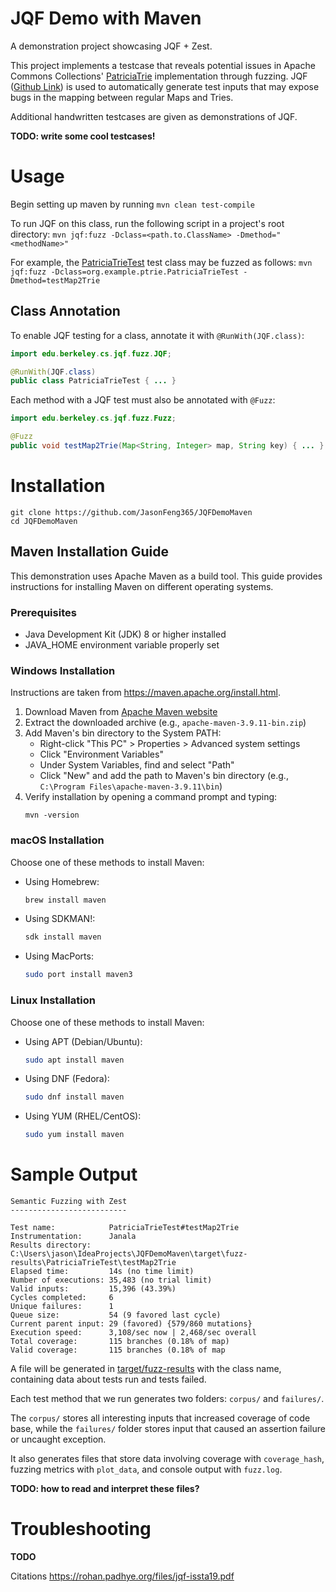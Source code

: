 # JQF Demo with Maven

A demonstration project showcasing JQF + Zest.

This project implements a testcase that reveals potential issues in Apache Commons Collections' [PatriciaTrie](https://commons.apache.org/proper/commons-collections/apidocs/org/apache/commons/collections4/trie/PatriciaTrie.html)
implementation through fuzzing. JQF ([Github Link](https://github.com/rohanpadhye/JQF)) is used to automatically generate test
inputs that may expose bugs in the mapping between regular Maps and Tries.
   
Additional handwritten testcases are given as demonstrations of JQF.

**TODO: write some cool testcases!**

# Usage

Begin setting up maven by running `mvn clean test-compile`

To run JQF on this class, run the following script in a project's root directory:
`mvn jqf:fuzz -Dclass=<path.to.ClassName> -Dmethod="<methodName>"`

For example, the [PatriciaTrieTest](src/test/java/org/example/ptrie/PatriciaTrieTest.java) test class may be fuzzed as follows:
`mvn jqf:fuzz -Dclass=org.example.ptrie.PatriciaTrieTest -Dmethod=testMap2Trie`

## Class Annotation

To enable JQF testing for a class, annotate it with `@RunWith(JQF.class)`:
```java
import edu.berkeley.cs.jqf.fuzz.JQF;

@RunWith(JQF.class)
public class PatriciaTrieTest { ... }
```

Each method with a JQF test must also be annotated with `@Fuzz`:
```java
import edu.berkeley.cs.jqf.fuzz.Fuzz;

@Fuzz
public void testMap2Trie(Map<String, Integer> map, String key) { ... }
```

# Installation

```
git clone https://github.com/JasonFeng365/JQFDemoMaven
cd JQFDemoMaven
```

## Maven Installation Guide

This demonstration uses Apache Maven as a build tool.
This guide provides instructions for installing Maven on different operating systems.

### Prerequisites

- Java Development Kit (JDK) 8 or higher installed
- JAVA_HOME environment variable properly set

### Windows Installation

Instructions are taken from https://maven.apache.org/install.html.

1. Download Maven from [Apache Maven website](https://maven.apache.org/download.cgi)
2. Extract the downloaded archive (e.g., `apache-maven-3.9.11-bin.zip`)
3. Add Maven's bin directory to the System PATH:
	- Right-click "This PC" > Properties > Advanced system settings
	- Click "Environment Variables"
	- Under System Variables, find and select "Path"
	- Click "New" and add the path to Maven's bin directory (e.g., `C:\Program Files\apache-maven-3.9.11\bin`)
4. Verify installation by opening a command prompt and typing:
   ```
   mvn -version
   ```

### macOS Installation

Choose one of these methods to install Maven:

- Using Homebrew:
   ```bash
   brew install maven
   ```

- Using SDKMAN!:
   ```bash
   sdk install maven
   ```

- Using MacPorts:
   ```bash
   sudo port install maven3
   ```

### Linux Installation

Choose one of these methods to install Maven:

- Using APT (Debian/Ubuntu):
   ```bash
   sudo apt install maven
   ```

- Using DNF (Fedora):
   ```bash
   sudo dnf install maven
   ```

- Using YUM (RHEL/CentOS):
   ```bash
   sudo yum install maven
   ```

# Sample Output

```
Semantic Fuzzing with Zest
--------------------------

Test name:            PatriciaTrieTest#testMap2Trie
Instrumentation:      Janala
Results directory:    C:\Users\jason\IdeaProjects\JQFDemoMaven\target\fuzz-results\PatriciaTrieTest\testMap2Trie
Elapsed time:         14s (no time limit)
Number of executions: 35,483 (no trial limit)
Valid inputs:         15,396 (43.39%)
Cycles completed:     6
Unique failures:      1
Queue size:           54 (9 favored last cycle)
Current parent input: 29 (favored) {579/860 mutations}
Execution speed:      3,108/sec now | 2,468/sec overall
Total coverage:       115 branches (0.18% of map)
Valid coverage:       115 branches (0.18% of map
```

A file will be generated in [target/fuzz-results](target/fuzz-results) with the class name, containing data about tests run and tests failed.

Each test method that we run generates two folders: `corpus/` and `failures/`.

The `corpus/` stores all interesting inputs that increased coverage of code base, while the `failures/` folder stores input that caused an assertion failure or uncaught exception.

It also generates files that store data involving coverage with `coverage_hash`, fuzzing metrics with `plot_data`, and console output with `fuzz.log`.

**TODO: how to read and interpret these files?**

# Troubleshooting

**TODO**

Citations
https://rohan.padhye.org/files/jqf-issta19.pdf